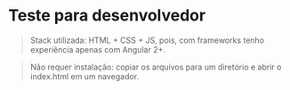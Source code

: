 
# Teste para desenvolvedor

> Stack utilizada: HTML + CSS + JS, pois, com frameworks tenho experiência apenas com Angular 2+.

> Não requer instalação: copiar os arquivos para um diretório e abrir o index.html em um navegador.